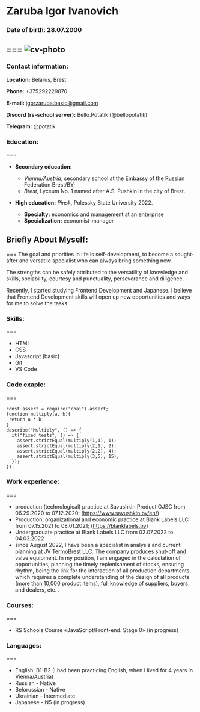 # Zaruba Igor Ivanovich

### **Date of birth:** 28.07.2000
===
![cv-photo](/rsschool-cv/cv.png)
---
### Contact information:

**Location:** Belarus, Brest

**Phone:** +375292229870

**E-mail:** igorzaruba.basic@gmail.com

**Discord (rs-school server):** Bello.Potatik (@bellopotatik)

**Telegram:** @potatik

### Education:
===
* **Secondary education:** 
  - *Vienna/Austria*, secondary school at the Embassy of the Russian Federation Brest/BY; 
  - *Brest*, Lyceum No. 1 named after A.S. Pushkin in the city of Brest.

* **High education:** *Pinsk*, Polessky State University 2022.
  - **Specialty:** economics and management at an enterprise
  - **Specialization:** economist-manager 

## Briefly About Myself:
===
The goal and priorities in life is self-development, to become a sought-after and versatile specialist who can always bring something new.

The strengths can be safely attributed to the versatility of knowledge and skills, sociability, courtesy and punctuality, perseverance and diligence.

Recently, I started studying Frontend Development and Japanese. I believe that Frontend Development skills will open up new opportunities and ways for me to solve the tasks.

### Skills:
===
* HTML
* CSS
* Javascript (basic)
* Git
* VS Code

### Code exaple:
===
```
const assert = require("chai").assert;
function multiply(a, b){
 return a * b
}
describe("Multiply", () => {
  it("fixed tests", () => {
    assert.strictEqual(multiply(1,1), 1);
    assert.strictEqual(multiply(2,1), 2);
    assert.strictEqual(multiply(2,2), 4);
    assert.strictEqual(multiply(3,5), 15);   
  });
});
```

### Work experience:
===
 * production (technological) practice at Savushkin Product OJSC from 06.29.2020 to 07.12.2020; (https://www.savushkin.by/en/)
 * Production, organizational and economic practice at Blank Labels LLC from 07.15.2021 to 08.01.2021; (https://blanklabels.by)
 * Undergraduate practice at Blank Labels LLC from 02.07.2022 to 04.03.2022
 * since August 2022, I have been a specialist in analysis and current planning at JV TermoBrest LLC. The company produces shut-off and valve equipment. In my position, I am engaged in the calculation of opportunities, planning the timely replenishment of stocks, ensuring rhythm, being the link for the interaction of all production departments, which requires a complete understanding of the design of all products (more than 10,000 product items), full knowledge of suppliers, buyers and dealers, etc. .

### Courses:
===
 * RS Schools Course «JavaScript/Front-end. Stage 0» (in progress)

### Languages:
===
 * English: B1-B2 (I had been practicing English, when I lived for 4 years in Vienna/Austria)
 * Russian - Native
 * Belorussian - Native
 * Ukrainian - Intermediate
 * Japanese - N5 (in progress)